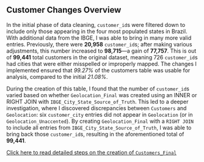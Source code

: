 ## Customer Changes Overview

In the initial phase of data cleaning, `customer_id`s were filtered down to include only those appearing in the four most populated states in Brazil. With additional data from the IBGE, I was able to bring in many more valid entries. Previously, there were **20,958** `customer_id`s; after making various adjustments, this number increased to **98,715**—a gain of **77,757**. This is out of **99,441** total customers in the original dataset, meaning 726 `customer_id`s had cities that were either misspelled or improperly mapped. The changes I implemented ensured that *99.27%* of the customers table was usable for analysis, compared to the initial *21.08%*.

During the creation of this table, I found that the number of `customer_id`s varied based on whether `Geolocation_Final` was created using an INNER or RIGHT JOIN with `IBGE_City_State_Source_of_Truth`. This led to a deeper investigation, where I discovered discrepancies between `Customers` and `Geolocation`: six `customer_city` entries did not appear in `Geolocation` (or in `Geolocation_Unaccented`). By creating `Geolocation_Final` with a `RIGHT JOIN` to include all entries from `IBGE_City_State_Source_of_Truth`, I was able to bring back those `customer_id`s, resulting in the aforementioned total of **99,441**.

[Click here to read detailed steps on the creation of `Customers_Final`](./steps.md)
